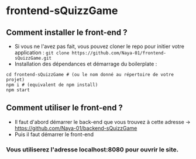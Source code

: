 # frontend-sQuizzGame

## Comment installer le front-end ?
- Si vous ne l'avez pas fait, vous pouvez cloner le repo pour initier votre application : `git clone https://github.com/Naya-01/frontend-sQuizzGame.git`
- Installation des dépendances et démarrage du boilerplate : 
```shell
cd frontend-sQuizzGame # (ou le nom donné au répertoire de votre projet)
npm i # (equivalent de npm install)
npm start
```

## Comment utiliser le front-end ?

- Il faut d'abord démarrer le back-end que vous trouvez à cette adresse -> https://github.com/Naya-01/backend-sQuizzGame
- Puis il faut démarrer le front-end

### Vous utiliserez l'adresse localhost:8080 pour ouvrir le site.